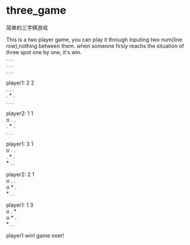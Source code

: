 three_game
==========

简单的三字棋游戏

This is a two player game, you can play it through inputing two num(line row),nothing between them. when someone firsly reachs the situation of three spot one by one, it's win.   
.   .   .   
.   .   .   
.   .   .   

player1:  2 2  
.   .   .   
.   *   .   
.   .   .   

player2:  1 1    
o   .   .   
.   *   .   
.   .   .   

player1:  3 1    
o   .   .   
.   *   .   
\*   .   .   

player2:  2 1    
o   .   .   
o   *   .   
\*   .   .   

player1:  1 3    
o   .   *   
o   *   .   
\*   .   .   

player1 win!
game over!


